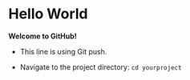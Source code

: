 # Hello World

**Welcome to GitHub!**

- This line is using Git push.

- Navigate to the project directory: ```cd yourproject```
